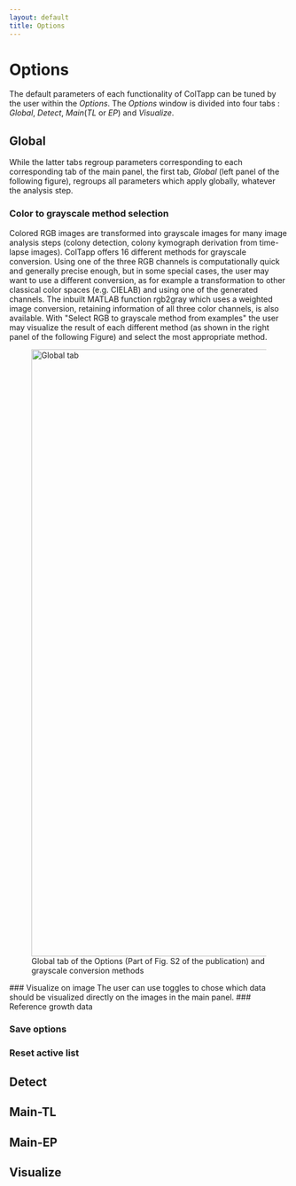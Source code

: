```yaml
---
layout: default
title: Options
---
```

# Options

The default parameters of each functionality of ColTapp can be tuned by the user within the _Options_. The _Options_ window is divided into four tabs : _Global_, _Detect_, _Main_(_TL_ or _EP_) and _Visualize_. 

## Global
While the latter tabs regroup parameters corresponding to each corresponding tab of the main panel, the first tab, _Global_ (left panel of the following figure), regroups all parameters which apply globally, whatever the analysis step.
### Color to grayscale method selection
Colored RGB images are transformed into grayscale images for many image analysis steps (colony detection, colony kymograph derivation from time-lapse images). ColTapp offers 16 different methods for grayscale conversion. 
Using one of the three RGB channels is computationally quick and generally precise enough, but in some special cases, the user may want to use a different conversion, as for example a transformation to other classical color spaces (e.g. CIELAB) and using one of the generated channels. The inbuilt MATLAB function rgb2gray which uses a weighted image conversion, retaining information of all three color channels, is also available. With "Select RGB to grayscale method from examples" the user may visualize the result of each different method (as shown in the right panel of the following Figure) and select the most appropriate method.
<figure>
  <img src="{{site.url}}/assets/images/Options_Global_wGrayscale.png" alt="Global tab" height="1094px"/>
  <figcaption> Global tab of the Options (Part of Fig. S2 of the publication) and grayscale conversion methods </figcaption>
</figure>
### Visualize on image
The user can use toggles to chose which data should be visualized directly on the images in the main panel.
### Reference growth data

### Save options

### Reset active list


## Detect
## Main-TL
## Main-EP
## Visualize

